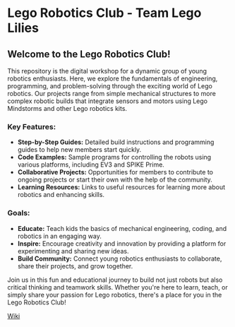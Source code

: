# Lego Robotics Club - Team Lego Lilies

## Welcome to the Lego Robotics Club!
This repository is the digital workshop for a dynamic group of young robotics enthusiasts. Here, we explore the fundamentals of engineering, programming, and problem-solving through the exciting world of Lego robotics. Our projects range from simple mechanical structures to more complex robotic builds that integrate sensors and motors using Lego Mindstorms and other Lego robotics kits.

### Key Features:
- **Step-by-Step Guides:** Detailed build instructions and programming guides to help new members start quickly.
- **Code Examples:** Sample programs for controlling the robots using various platforms, including EV3 and SPIKE Prime.
- **Collaborative Projects:** Opportunities for members to contribute to ongoing projects or start their own with the help of the community.
- **Learning Resources:** Links to useful resources for learning more about robotics and enhancing skills.

### Goals:
- **Educate:** Teach kids the basics of mechanical engineering, coding, and robotics in an engaging way.
- **Inspire:** Encourage creativity and innovation by providing a platform for experimenting and sharing new ideas.
- **Build Community:** Connect young robotics enthusiasts to collaborate, share their projects, and grow together.

Join us in this fun and educational journey to build not just robots but also critical thinking and teamwork skills. Whether you're here to learn, teach, or simply share your passion for Lego robotics, there's a place for you in the Lego Robotics Club!



[Wiki](https://legolilies.atlassian.net/wiki/spaces/~70121558438ac2150475b95ced4b0f0b5ec82/pages/262145/Lego+Lillies)
